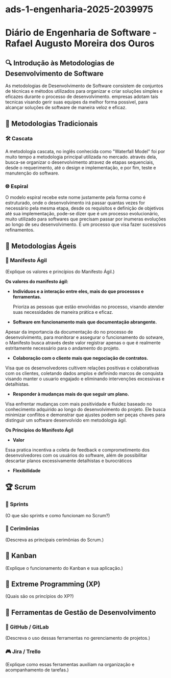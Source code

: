 # ads-1-engenharia-2025-2039975

# Diário de Engenharia de Software - Rafael Augusto Moreira dos Ouros

## 🔍 Introdução às Metodologias de Desenvolvimento de Software  
As metodologias de Desenvolvimento de Software consistem de conjuntos de técnicas e métodos utilizados para organizar e criar soluções simples e eficazes durante o processo de desenvolvimento.
empresas adotam tais tecnicas visando gerir suas equipes da melhor forma possivel, para alcançar soluções de software de maneira veloz e eficaz. 

## 📖 Metodologias Tradicionais  
### 🛠️ Cascata  
A metodologia cascata, no inglês conhecida como "Waterfall Model" foi por muito tempo a metodologia principal utilizada no mercado. 
através dela, busca-se organizar o desenvolvimento atravez de etapas sequenciais, desde o requerimento, até o design e implementação, e por fim, teste e manutenção do software.

### 🌐 Espiral  
O modelo espiral recebe este nome justamente pela forma como é estruturado, onde o desenvolvimento irá passar quantas vezes for necessário pela mesma etapa, desde os requisitos e definição de objetivos até sua implementação, pode-se dizer que é um processo evolucionário, muito utilizado para softwares que precisam passar por inumeras evoluções ao longo de seu desenvolvimento. É um processo que visa fazer sucessivos refinamentos. 

## 💪 Metodologias Ágeis  
### 📖 Manifesto Ágil  
(Explique os valores e princípios do Manifesto Ágil.)

**Os valores do manifesto ágil:** 
* **Indivíduos e a interação entre eles, mais do que processos e ferramentas.**

  Prioriza as pessoas que estão envolvidas no processo, visando atender suas necessidades de maneira prática e eficaz.
* **Software em funcionamento mais que documentação abrangente.**

Apesar da importancia da documentação do no processo de desenvolvimento, para monitorar e assegurar o funcionamento do sotware, o Manifesto busca através deste valor registrar apenas o que é realmente estritamente necessário para o andamento do projeto.
* **Colaboração com o cliente mais que negociação de contratos.**

Visa que os desenvolvedores cultivem relações positivas e colaborativas com os clientes, coletando dados amplos e definindo marcos de conquista visando manter o usuario engajado e eliminando intervenções excessivas e detalhistas.
* **Responder à mudanças mais do que seguir um plano.**

Visa enfrentar mudanças com mais positividade e fluidez baseado no conhecimento adquirido ao longo do desenvolvimento do projeto. Ele busca minimizar conflitos e demonstrar que ajustes podem ser peças chaves para distinguir um software desenvolvido em metodologia ágil.

**Os Princípios do Manifesto Ágil**

* **Valor**

Essa pratica incentiva a coleta de feedback e comprometimento dos desenvolvedores com os usuários do software, além de possibilitar descartar planos excessivamente detalhistas e burocráticos 

* **Flexibilidade**



## 🏆 Scrum  
### 📅 Sprints  
(O que são sprints e como funcionam no Scrum?)

### 💬 Cerimônias  
(Descreva as principais cerimônias do Scrum.)

## 🎯 Kanban  
(Explique o funcionamento do Kanban e sua aplicação.)

## 🚀 Extreme Programming (XP)  
(Quais são os princípios do XP?)

## 🔧 Ferramentas de Gestão de Desenvolvimento  
### 💪 GitHub / GitLab  
(Descreva o uso dessas ferramentas no gerenciamento de projetos.)

### 🎮 Jira / Trello  
(Explique como essas ferramentas auxiliam na organização e acompanhamento de tarefas.)
